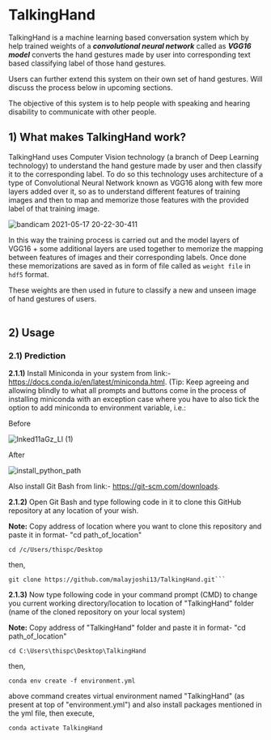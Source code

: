 # TalkingHand
TalkingHand is a machine learning based conversation system which by help trained weights of a ***convolutional neural network*** called as ***VGG16 model*** converts the hand gestures made by user into corresponding text based classifying label of those hand gestures. 

Users can further extend this system on their own set of hand gestures. Will discuss the process below in upcoming sections.

The objective of this system is to help people with speaking and hearing disability to communicate with other people.

## 1) What makes TalkingHand work?
TalkingHand uses Computer Vision technology (a branch of Deep Learning technology) to understand the hand gesture made by user and then classify it to the corresponding label. To do so this technology uses architecture of a type of Convolutional Neural Network known as VGG16 along with few more layers added over it, so as to understand different features of training images and then to map and memorize those features with the provided label of that training image.

![bandicam 2021-05-17 20-22-30-411](https://user-images.githubusercontent.com/71775151/118512165-30449600-b750-11eb-93e5-1a0724a8374c.jpg)

In this way the training process is carried out and the model layers of VGG16 + some additional layers are used together to memorize the mapping between features of images and their corresponding labels. Once done these memorizations are saved as in form of file called as ```weight file``` in ```hdf5``` format.

These weights are then used in future to classify a new and unseen image of hand gestures of users.
<br>
<br>

## 2) Usage

### 2.1) Prediction
**2.1.1)** Install Miniconda in your system from link:- https://docs.conda.io/en/latest/miniconda.html. (Tip: Keep agreeing and allowing blindly to what all prompts and buttons come in the process of installing miniconda with an exception case where you have to also tick the option to add miniconda to environment variable, i.e.:

Before

![Inked11aGz_LI (1)](https://user-images.githubusercontent.com/71775151/118517428-d1cde680-b754-11eb-88ec-edb6388063c3.jpg)

After

![install_python_path](https://user-images.githubusercontent.com/71775151/118516836-4f452700-b754-11eb-998e-6d96f56b9aed.png)

Also install Git Bash from link:- https://git-scm.com/downloads.

**2.1.2)** Open Git Bash and type following code in it to clone this GitHub repository at any location of your wish.

**Note:** Copy address of location where you want to clone this repository and paste it in format- "cd path_of_location"
```
cd /c/Users/thispc/Desktop
```
then,
```
git clone https://github.com/malayjoshi13/TalkingHand.git```
```

**2.1.3)** Now type following code in your command prompt (CMD) to change you current working directory/location to location of "TalkingHand" folder (name of the cloned repository on your local system)

**Note:** Copy address of "TalkingHand" folder and paste it in format- "cd path_of_location"

```
cd C:\Users\thispc\Desktop\TalkingHand
```
then,

```
conda env create -f environment.yml
```

above command creates virtual environment named "TalkingHand" (as present at top of "environment.yml") and also install packages mentioned in the yml file, then execute,

```
conda activate TalkingHand
```








